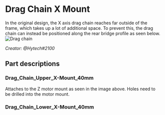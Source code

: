 # Drag Chain X Mount
In the original design, the X axis drag chain reaches far outside of the frame, which takes up a lot of additional space. To prevent this, the drag chain can instead be positioned along the rear bridge profile as seen below.
![Drag chain](https://i.imgur.com/pBbtEj5.jpg)

*Creator: @Hytech#2100*

## Part descriptions
### Drag_Chain_Upper_X-Mount_40mm
Attaches to the Z motor mount as seen in the image above. Holes need to be drilled into the motor mount.

### Drag_Chain_Lower_X-Mount_40mm